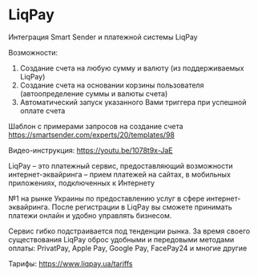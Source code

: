# LiqPay

Интеграция Smart Sender и платежной системы LiqPay


Возможности:
1. Создание счета на любую сумму и валюту (из поддерживаемых LiqPay)
2. Создание счета на основании корзины пользователя (автоопределение суммы и валюты счета)
3. Автоматический запуск указанного Вами триггера при успешной оплате счета

Шаблон с примерами запросов на создание счета https://smartsender.com/experts/20/templates/98

Видео-инструкция: https://youtu.be/1078t9x-JaE

  

LiqPay – это платежный сервис, предоставляющий возможности интернет-эквайринга – прием платежей на сайтах, в мобильных приложениях, подключенных к Интернету

№1 на рынке Украины по предоставлению услуг в сфере интернет-эквайринга. После регистрации в LiqPay вы сможете принимать платежи онлайн и удобно управлять бизнесом.

Сервис гибко подстраивается под тенденции рынка. За время своего существования LiqPay оброс удобными и передовыми методами оплаты: PrivatPay, Apple Pay, Google Pay, FacePay24 и многие другие

Тарифы: https://www.liqpay.ua/tariffs
